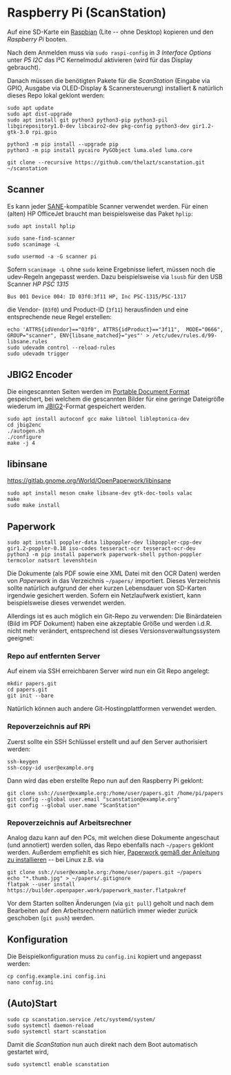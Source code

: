 Raspberry Pi (ScanStation)
==========================

Auf eine SD-Karte ein [Raspbian](https://www.raspberrypi.org/software/operating-systems/) (Lite -- ohne Desktop) kopieren und den *Raspberry Pi* booten.

Nach dem Anmelden muss via `sudo raspi-config` in *3 Interface Options* unter *P5 I2C* das I²C Kernelmodul aktivieren (wird für das Display gebraucht).

Danach müssen die benötigten Pakete für die *ScanStation* (Eingabe via GPIO, Ausgabe via OLED-Display & Scannersteuerung) installiert & natürlich dieses Repo lokal geklont werden:

	sudo apt update
	sudo apt dist-upgrade
	sudo apt install git python3 python3-pip python3-pil libgirepository1.0-dev libcairo2-dev pkg-config python3-dev gir1.2-gtk-3.0 rpi.gpio 

	python3 -m pip install --upgrade pip
	python3 -m pip install pycairo PyGObject luma.oled luma.core

	git clone --recursive https://github.com/thelazt/scanstation.git ~/scanstation


Scanner
-------

Es kann jeder [SANE](https://de.wikipedia.org/wiki/Scanner_Access_Now_Easy)-kompatible Scanner verwendet werden.
Für einen (alten) HP OfficeJet braucht man beispielsweise das Paket `hplip`:

	sudo apt install hplip

	sudo sane-find-scanner
	sudo scanimage -L

	sudo usermod -a -G scanner pi

Sofern `scanimage -L` ohne `sudo` keine Ergebnisse liefert, müssen noch die udev-Regeln angepasst werden. Dazu beispielsweise via `lsusb` für den USB Scanner *HP PSC 1315*

	Bus 001 Device 004: ID 03f0:3f11 HP, Inc PSC-1315/PSC-1317

die Vendor- (`03f0`) und Product-ID (`3f11`) herausfinden und eine entsprechende neue Regel erstellen:

	echo 'ATTRS{idVendor}=="03f0", ATTRS{idProduct}=="3f11",  MODE="0666", GROUP="scanner", ENV{libsane_matched}="yes"' > /etc/udev/rules.d/99-libsane.rules
	sudo udevadm control --reload-rules
	sudo udevadm trigger


JBIG2 Encoder
-------------

Die eingescannten Seiten werden im [Portable Document Format](https://de.wikipedia.org/wiki/Portable_Document_Format) gespeichert, bei welchem die gescannten Bilder für eine geringe Dateigröße wiederum im [JBIG2](https://de.wikipedia.org/wiki/JBIG2)-Format gespeichert werden.



	sudo apt install autoconf gcc make libtool libleptonica-dev
	cd jbig2enc
	./autogen.sh
	./configure
	make -j 4


libinsane
---------
https://gitlab.gnome.org/World/OpenPaperwork/libinsane

	sudo apt install meson cmake libsane-dev gtk-doc-tools valac
	make
	sudo make install


Paperwork
---------

	sudo apt install poppler-data libpoppler-dev libpoppler-cpp-dev gir1.2-poppler-0.18 iso-codes tesseract-ocr tesseract-ocr-deu 
	python3 -m pip install paperwork paperwork-shell python-poppler termcolor natsort levenshtein

Die Dokumente (als PDF sowie eine XML Datei mit den OCR Daten) werden von *Paperwork* in das Verzeichnis `~/papers/` importiert.
Dieses Verzeichnis sollte natürlich aufgrund der eher kurzen Lebensdauer von SD-Karten irgendwie gesichert werden.
Sofern ein Netzlaufwerk existiert, kann beispielsweise dieses verwendet werden.

Allerdings ist es auch möglich ein Git-Repo zu verwenden:
Die Binärdateien (Bild im PDF Dokument) haben eine akzeptable Größe und werden i.d.R. nicht mehr verändert, entsprechend ist dieses Versionsverwaltungssystem geeignet:


### Repo auf entfernten Server

Auf einem via SSH erreichbaren Server wird nun ein Git Repo angelegt:

	mkdir papers.git
	cd papers.git
	git init --bare

Natürlich können auch andere Git-Hostingplattformen verwendet werden.


### Repoverzeichnis auf RPi

Zuerst sollte ein SSH Schlüssel erstellt und auf den Server authorisiert werden:

	ssh-keygen
	ssh-copy-id user@example.org

Dann wird das eben erstellte Repo nun auf den Raspberry Pi geklont:

	git clone ssh://user@example.org:/home/user/papers.git /home/pi/papers
	git config --global user.email "scanstation@example.org"
	git config --global user.name "ScanStation"


### Repoverzeichnis auf Arbeitsrechner

Analog dazu kann auf den PCs, mit welchen diese Dokumente angeschaut (und annotiert) werden sollen, das Repo ebenfalls nach `~/papers` geklont werden. Außerdem empfiehlt es sich hier, [Paperwork gemäß der Anleitung zu installieren](https://gitlab.gnome.org/World/OpenPaperwork/paperwork/#installation) -- bei Linux z.B. via 

	git clone ssh://user@example.org:/home/user/papers.git ~/papers
	echo "*.thumb.jpg" > ~/papers/.gitignore
	flatpak --user install https://builder.openpaper.work/paperwork_master.flatpakref

Vor dem Starten sollten Änderungen (via `git pull`) geholt und nach dem Bearbeiten auf den Arbeitsrechnern natürlich immer wieder zurück geschoben (`git push`) werden.


Konfiguration
-------------

Die Beispielkonfiguration muss zu `config.ini` kopiert und angepasst werden:

	cp config.example.ini config.ini
	nano config.ini


(Auto)Start
-----------


	sudo cp scanstation.service /etc/systemd/system/
	sudo systemctl daemon-reload
	sudo systemctl start scanstation

Damit die *ScanStation* nun auch direkt nach dem Boot automatisch gestartet wird, 

	sudo systemctl enable scanstation



